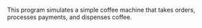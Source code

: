 This program simulates a simple coffee machine that takes orders, processes payments, and dispenses coffee.
